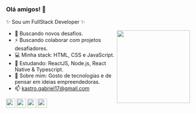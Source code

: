 ### Olá amigos! 👋
✨ Sou um FullStack Developer ✨  

<img align="right" height="200" src="https://github.com/rajput2107/rajput2107/blob/master/Assets/Developer.gif"/>

- 🚀 Buscando novos desafios.   
- ⚡  Buscando colaborar com projetos desafiadores.   
- 💻 Minha stack: HTML, CSS e JavaScript.   
- 📘 Estudando: ReactJS, Node.js, React Native & Typescript.    
- 💬 Sobre mim: Gosto de tecnologias e de pensar em ideias empreendedoras.   
- 📫 kastro.gabriel17@gmail.com    

<code><a href="https://www.javascript.com/" target="_blank"><img height="25" src="https://www.vectorlogo.zone/logos/javascript/javascript-horizontal.svg"></a></code>
<code><a href="https://reactjs.org/" target="_blank"><img height="25" src="https://www.vectorlogo.zone/logos/reactjs/reactjs-ar21.svg"></a></code>
<code><a href="https://www.linux.org/" target="_blank"><img height="25" src="https://www.vectorlogo.zone/logos/linux/linux-ar21.svg"></a></code>
<code><a href="https://microservices.io/" target="_blank"><img height="25" src="https://comunytek.com/wp-content/uploads/2017/03/Microservices.png"></a></code>
